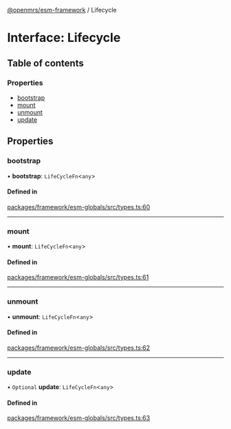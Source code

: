 [@openmrs/esm-framework](../API.md) / Lifecycle

# Interface: Lifecycle

## Table of contents

### Properties

- [bootstrap](Lifecycle.md#bootstrap)
- [mount](Lifecycle.md#mount)
- [unmount](Lifecycle.md#unmount)
- [update](Lifecycle.md#update)

## Properties

### bootstrap

• **bootstrap**: `LifeCycleFn`<`any`\>

#### Defined in

[packages/framework/esm-globals/src/types.ts:60](https://github.com/openmrs/openmrs-esm-core/blob/main/packages/framework/esm-globals/src/types.ts#L60)

___

### mount

• **mount**: `LifeCycleFn`<`any`\>

#### Defined in

[packages/framework/esm-globals/src/types.ts:61](https://github.com/openmrs/openmrs-esm-core/blob/main/packages/framework/esm-globals/src/types.ts#L61)

___

### unmount

• **unmount**: `LifeCycleFn`<`any`\>

#### Defined in

[packages/framework/esm-globals/src/types.ts:62](https://github.com/openmrs/openmrs-esm-core/blob/main/packages/framework/esm-globals/src/types.ts#L62)

___

### update

• `Optional` **update**: `LifeCycleFn`<`any`\>

#### Defined in

[packages/framework/esm-globals/src/types.ts:63](https://github.com/openmrs/openmrs-esm-core/blob/main/packages/framework/esm-globals/src/types.ts#L63)
